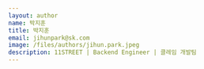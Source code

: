 ```yaml
---
layout: author
name: 박지훈
title: 박지훈
email: jihunpark@sk.com
image: /files/authors/jihun.park.jpeg
description: 11STREET | Backend Engineer | 클레임 개발팀
---
```

